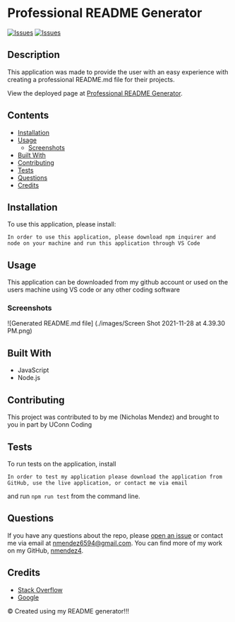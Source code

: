 # Professional README Generator
[![Issues](https://img.shields.io/github/issues/nmendez4/professional-readme-generator)](https://github.com/nmendez4/professional-readme-generator/issues) [![Issues](https://img.shields.io/github/contributors/nmendez4/professional-readme-generator)](https://github.com/nmendez4/professional-readme-generator/graphs/contributors) 
## Description
This application was made to provide the user with an easy experience with creating a professional README.md file for their projects. 
          
View the deployed page at [Professional README Generator](https://nmendez4.github.io/professional-readme-generator/).
## Contents
* [Installation](#installation)
* [Usage](#usage)
   * [Screenshots](#screenshots)
* [Built With](#built-with)
* [Contributing](#contributing)
* [Tests](#tests)
* [Questions](#questions)
* [Credits](#credits)

## Installation
To use this application, please install: 
```
In order to use this application, please download npm inquirer and node on your machine and run this application through VS Code
```
  
## Usage
This application can be downloaded from my github account or used on the users machine using VS code or any other coding software 
  
### Screenshots
![Generated README.md file] (./images/Screen Shot 2021-11-28 at 4.39.30 PM.png)


## Built With

* JavaScript
* Node.js
  
## Contributing
This project was contributed to by me (Nicholas Mendez) and brought to you in part by UConn Coding 
  
## Tests
To run tests on the application, install
```
In order to test my application please download the application from GitHub, use the live application, or contact me via email
```
and run `npm run test` from the command line.
  
## Questions
If you have any questions about the repo, please [open an issue](https://github.com/nmendez4/professional-readme-generator/issues) or contact me via email at nmendez6594@gmail.com. You can find more of my work on my GitHub, [nmendez4](https://github.com/nmendez4/).
  
## Credits
* [Stack Overflow](stackoverflow.com)
* [Google](google.com)

  
&copy; Created using my README generator!!!
